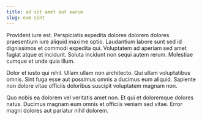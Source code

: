 ```yaml
---
title: ad sit amet aut earum
slug: eum sint
---
```


Provident iure est. Perspiciatis expedita dolores dolorem dolores praesentium iure aliquid maxime optio. Laudantium labore sunt sed id dignissimos et commodi expedita qui. Voluptatem ad aperiam sed amet fugiat atque et incidunt. Soluta incidunt non sequi autem rerum. Molestiae cumque et unde quia illum.

Dolor et iusto qui nihil. Ullam ullam non architecto. Qui ullam voluptatibus omnis. Sint fuga esse aut possimus omnis a ducimus eum aliquid. Sapiente non dolore vitae officiis doloribus suscipit voluptatem magnam non.

Quo nobis ea dolorem vel veritatis amet non. Et qui et doloremque dolores natus. Ducimus magnam eum omnis et officiis veniam sed vitae. Error magni dolores aut pariatur nihil dolorem.
